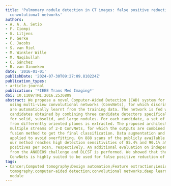 ```yaml
---
title: 'Pulmonary nodule detection in CT images: false positive reduction using multi-view
  convolutional networks'
authors:
- A. A. A. Setio
- F. Ciompi
- G. Litjens
- P. Gerke
- C. Jacobs
- S. van Riel
- M. Winkler Wille
- M. Naqibullah
- C. Sánchez
- B. van Ginneken
date: '2016-01-01'
publishDate: '2024-07-30T09:27:09.810224Z'
publication_types:
- article-journal
publication: '*IEEE Trans Med Imaging*'
doi: 10.1109/TMI.2016.2536809
abstract: We propose a novel Computer-Aided Detection (CAD) system for pulmonary nodules
  using multi-view convolutional networks (ConvNets), for which discriminative features
  are automatically learnt from the training data. The network is fed with nodule
  candidates obtained by combining three candidate detectors specifically designed
  for solid, subsolid, and large nodules. For each candidate, a set of 2-D patches
  from differently oriented planes is extracted. The proposed architecture comprises
  multiple streams of 2-D ConvNets, for which the outputs are combined using a dedicated
  fusion method to get the final classification. Data augmentation and dropout are
  applied to avoid overfitting. On 888 scans of the publicly available LIDCIDRI dataset,
  our method reaches high detection sensitivities of 85.4% and 90.1% at 1 and 4 false
  positives per scan, respectively. An additional evaluation on independent datasets
  from the ANODE09 challenge and DLCST is performed. We showed that the proposed multi-view
  ConvNets is highly suited to be used for false positive reduction of a CAD system.
tags:
- Cancer;Computed tomography;Design automation;Feature extraction;Lesions;Lungs;Solids;computed
  tomography;computer-aided detection;convolutional networks;deep learning;lung cancer;pulmonary
  nodule
---
```

